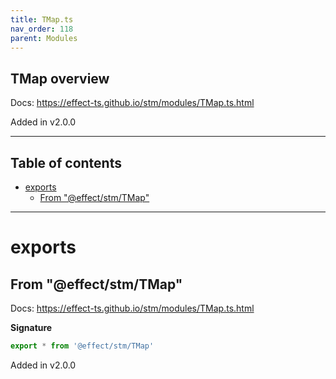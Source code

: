 ```yaml
---
title: TMap.ts
nav_order: 118
parent: Modules
---
```


## TMap overview

Docs: https://effect-ts.github.io/stm/modules/TMap.ts.html

Added in v2.0.0

---

<h2 class="text-delta">Table of contents</h2>

- [exports](#exports)
  - [From "@effect/stm/TMap"](#from-effectstmtmap)

---

# exports

## From "@effect/stm/TMap"

Docs: https://effect-ts.github.io/stm/modules/TMap.ts.html

**Signature**

```ts
export * from '@effect/stm/TMap'
```

Added in v2.0.0
